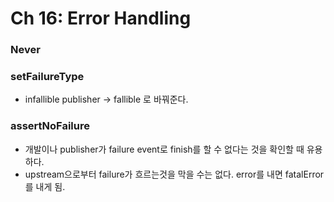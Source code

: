 # Ch 16: Error Handling



### Never



### setFailureType

- infallible publisher -> fallible 로 바꿔준다.



### assertNoFailure

- 개발이나 publisher가 failure event로 finish를 할 수 없다는 것을 확인할 때 유용하다.
- upstream으로부터 failure가 흐르는것을 막을 수는 없다. error를 내면 fatalError를 내게 됨.

